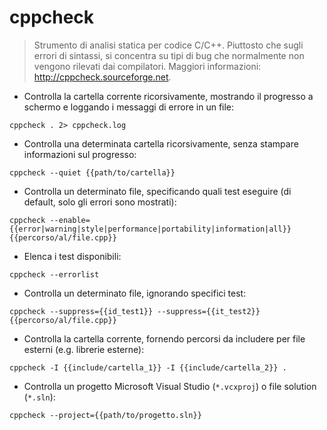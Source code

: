 # cppcheck

> Strumento di analisi statica per codice C/C++.
> Piuttosto che sugli errori di sintassi, si concentra su tipi di bug che normalmente non vengono rilevati dai compilatori.
> Maggiori informazioni: <http://cppcheck.sourceforge.net>.

- Controlla la cartella corrente ricorsivamente, mostrando il progresso a schermo e loggando i messaggi di errore in un file:

`cppcheck . 2> cppcheck.log`

- Controlla una determinata cartella ricorsivamente, senza stampare informazioni sul progresso:

`cppcheck --quiet {{path/to/cartella}}`

- Controlla un determinato file, specificando quali test eseguire (di default, solo gli errori sono mostrati):

`cppcheck --enable={{error|warning|style|performance|portability|information|all}} {{percorso/al/file.cpp}}`

- Elenca i test disponibili:

`cppcheck --errorlist`

- Controlla un determinato file, ignorando specifici test:

`cppcheck --suppress={{id_test1}} --suppress={{it_test2}} {{percorso/al/file.cpp}}`

- Controlla la cartella corrente, fornendo percorsi da includere per file esterni (e.g. librerie esterne):

`cppcheck -I {{include/cartella_1}} -I {{include/cartella_2}} .`

- Controlla un progetto Microsoft Visual Studio (`*.vcxproj`) o file solution (`*.sln`):

`cppcheck --project={{path/to/progetto.sln}}`
